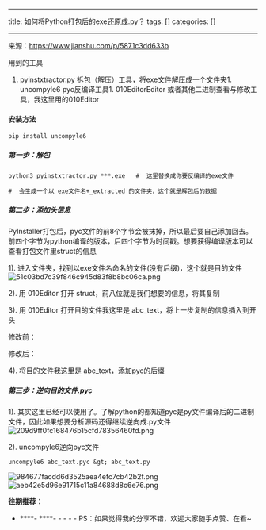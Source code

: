 
--- 
title:  如何将Python打包后的exe还原成.py？ 
tags: []
categories: [] 

---
来源：https://www.jianshu.com/p/5871c3dd633b

用到的工具
1. pyinstxtractor.py 拆包（解压）工具，将exe文件解压成一个文件夹1. uncompyle6 pyc反编译工具1. 010EditorEditor 或者其他二进制查看与修改工具，我这里用的010Editor
#### 安装方法

```
pip install uncompyle6
```

##### 第一步：解包

```
python3 pyinstxtractor.py ***.exe   #  这里替换成你要反编译的exe文件

#  会生成一个以 exe文件名+_extracted 的文件夹，这个就是解包后的数据
```

##### 第二步：添加头信息

PyInstaller打包后，pyc文件的前8个字节会被抹掉，所以最后要自己添加回去。前四个字节为python编译的版本，后四个字节为时间戳。想要获得编译版本可以查看打包文件里struct的信息

1). 进入文件夹，找到以exe文件名命名的文件(没有后缀)，这个就是目的文件<img src="https://img-blog.csdnimg.cn/img_convert/51c03bd7c39f846c945d83f8b8bc06ca.png" alt="51c03bd7c39f846c945d83f8b8bc06ca.png">

2). 用 010Editor 打开 struct，前八位就是我们想要的信息，将其复制

3). 用 010Editor 打开目的文件我这里是 abc_text，将上一步复制的信息插入到开头

修改前：

修改后：

4). 将目的文件我这里是 abc_text，添加pyc的后缀

##### 第三步：逆向目的文件.pyc

1). 其实这里已经可以使用了。了解python的都知道pyc是py文件编译后的二进制文件，因此如果想要分析源码还得继续逆向成.py文件<img src="https://img-blog.csdnimg.cn/img_convert/209d9ff0fc168476b15cfd78356460fd.png" alt="209d9ff0fc168476b15cfd78356460fd.png">

2). uncompyle6逆向pyc文件

```
uncompyle6 abc_text.pyc &gt; abc_text.py
```

<img src="https://img-blog.csdnimg.cn/img_convert/984677facdd6d3525aea4efc7cb42b2f.png" alt="984677facdd6d3525aea4efc7cb42b2f.png">

<img src="https://img-blog.csdnimg.cn/img_convert/aeb42e5d96e91715c11a84688d8c6e76.png" alt="aeb42e5d96e91715c11a84688d8c6e76.png">

**往期推荐：**
- ****- ****- - - - - 
PS：如果觉得我的分享不错，欢迎大家随手点赞、在看~
